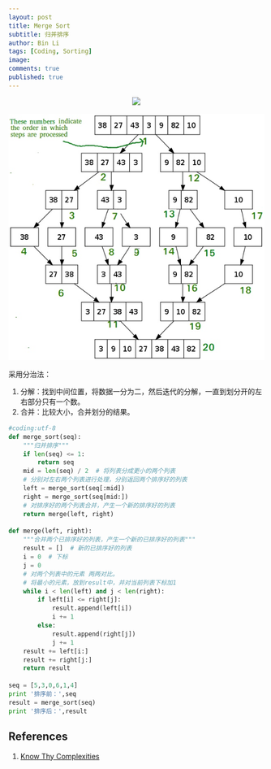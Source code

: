 ```yaml
---
layout: post
title: Merge Sort
subtitle: 归并排序
author: Bin Li
tags: [Coding, Sorting]
image: 
comments: true
published: true
---
```


<p align=center>
<img src="https://en.wikipedia.org/wiki/File:Merge-sort-example-300px.gif">
</p>

<p align=center>
<img src="/img/media/15553176949661.jpg">
</p>


采用分治法：
1. 分解：找到中间位置，将数据一分为二，然后迭代的分解，一直到划分开的左右部分只有一个数。
2. 合并：比较大小，合并划分的结果。

```python
#coding:utf-8
def merge_sort(seq):
    """归并排序"""
    if len(seq) <= 1:
        return seq
    mid = len(seq) / 2  # 将列表分成更小的两个列表
    # 分别对左右两个列表进行处理，分别返回两个排序好的列表
    left = merge_sort(seq[:mid])
    right = merge_sort(seq[mid:])
    # 对排序好的两个列表合并，产生一个新的排序好的列表
    return merge(left, right)

def merge(left, right):
    """合并两个已排序好的列表，产生一个新的已排序好的列表"""
    result = []  # 新的已排序好的列表
    i = 0  # 下标
    j = 0
    # 对两个列表中的元素 两两对比。
    # 将最小的元素，放到result中，并对当前列表下标加1
    while i < len(left) and j < len(right):
        if left[i] <= right[j]:
            result.append(left[i])
            i += 1
        else:
            result.append(right[j])
            j += 1
    result += left[i:]
    result += right[j:]
    return result

seq = [5,3,0,6,1,4]
print '排序前：',seq
result = merge_sort(seq)
print '排序后：',result
```

## References
1. [Know Thy Complexities](http://bigocheatsheet.com/)